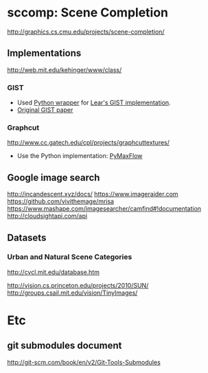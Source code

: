 # sccomp: Scene Completion

http://graphics.cs.cmu.edu/projects/scene-completion/

## Implementations

http://web.mit.edu/kehinger/www/class/

### GIST

* Used [Python wrapper](https://github.com/yuichiroTCY/lear-gist-python) for
  [Lear's GIST implementation](http://lear.inrialpes.fr/software).
* [Original GIST paper](http://people.csail.mit.edu/torralba/code/spatialenvelope/)

### Graphcut
http://www.cc.gatech.edu/cpl/projects/graphcuttextures/
* Use the Python implementation:
  [PyMaxFlow](http://pmneila.github.io/PyMaxflow/index.html)


## Google image search
http://incandescent.xyz/docs/
https://www.imageraider.com
https://github.com/vivithemage/mrisa
https://www.mashape.com/imagesearcher/camfind#!documentation
http://cloudsightapi.com/api

## Datasets

### Urban and Natural Scene Categories
http://cvcl.mit.edu/database.htm


http://vision.cs.princeton.edu/projects/2010/SUN/
http://groups.csail.mit.edu/vision/TinyImages/

# Etc

## git submodules document
http://git-scm.com/book/en/v2/Git-Tools-Submodules
